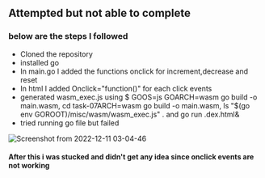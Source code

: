 ## Attempted but not able to complete 
### below are the steps I followed
- Cloned the repository 
- installed go 
- In main.go I added the functions onclick for increment,decrease and reset
- In html I added Onclick="function()" for each click events
- generated wasm_exec.js using $ GOOS=js GOARCH=wasm go build -o main.wasm, cd task-07ARCH=wasm go build -o main.wasm, ls "$(go env GOROOT)/misc/wasm/wasm_exec.js" . and go run .dex.html&
- tried running go file but failed
 
![Screenshot from 2022-12-11 03-04-46](https://user-images.githubusercontent.com/92430906/206864223-fbd29fb2-962f-4f42-9e1d-5a0bf568c4d3.jpg)
 
 
#### After this i was stucked and didn't get any idea since onclick events are not working

